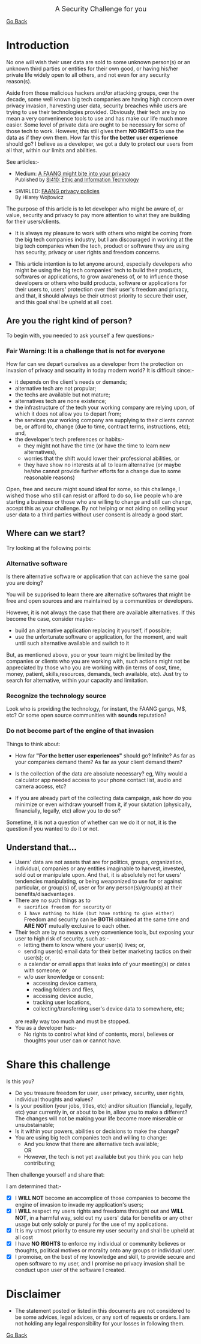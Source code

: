<div style="text-align:center;font-size:large">A Security Challenge for you
</div>

[Go Back](https://github.com/SirrorsMoore1975)

# Introduction
No one will wish their user data are sold to some unknown person(s) or an unknown third parties or entities for their own good, or having his/her private life widely open to all others, and not even for any security reason(s). 

Aside from those malicious hackers and/or attacking groups, over the decade, some well known big tech companies are having high concern over privacy invasion, harvesting user data, security breaches while users are trying to use their technologies provided. Obviously, their tech are by no mean a very conveninence tools to use and has make our life much more easier. Some level of private data are ought to be necessary for some of those tech to work. However, this still gives them __NO RIGHTS__ to use the data as if they own them. How far this __for the better user experience__ should go? I believe as a developer, we got a duty to protect our users from all that, within our limits and abilities.

See articles:- 

- Medium: [A FAANG might bite into your privacy](https://medium.com/si-410-ethics-and-information-technology/a-faang-might-bite-into-your-privacy-dcd240defe1b) <br />
<span style="font-size:small">Published by [SI410: Ethic and Information Technology](https://medium.com/si-410-ethics-and-information-technology)</span>

- SWIRLED: [FAANG privacy policies](https://swirled.com/faang-privacy-policies/) <br />
<span style="font-size:small">By Hilarey Wojtowicz</span>

The purpose of this article is to let developer who might be aware of, or value, security and privacy to pay more attention to what they are building for their users/clients.

- It is always my pleasure to work with others who might be coming from the big tech companies industry, but I am discouraged in working at the big tech companies when the tech, product or software they are using has security, privacy or user rights and freedom concerns.

- This article intention is to let anyone around, especially developers who might be using the big tech companies' tech to build their products, softwares or applications, to grow awareness of, or to influence those developers or others who build products, software or applications for their users to, users' protection over their user's freedom and privacy, and that, it should always be their utmost priority to secure their user, and this goal shall be upheld at all cost. 

## Are you the right kind of person? 
To begin with, you needed to ask yourself a few questions:-

### Fair Warning: It is a challenge that is not for everyone
How far can we depart ourselves as a developer from the protection on invasion of privacy and security in today modern world? It is difficult since:- 
- it depends on the client's needs or demands;
- alternative tech are not propular;
- the techs are available but not mature;
- alternatives tech are none existence; 
- the infrastructure of the tech your working company are relying upon, of which it does not allow you to depart from;
- the services your working company are supplying to their clients cannot be, or afford to, change (due to time, contract terms, instructions, etc); and,
- the developer's tech preferences or habits:-
  - they might not have the time (or have the time to learn new alternatives), 
  - worries that the shift would lower their professional abilities, or 
  - they have show no interests at all to learn alternative (or maybe he/she cannot provide further efforts for a change due to some reasonable reasons)

Open, free and secure might sound ideal for some, so this challenge, I wished those who still can resist or afford to do so, like people who are starting a business or those who are willing to change and still can change, accept this as your challenge. By not helping or not aiding on selling your user data to a third parties without user consent is already a good start.

## Where can we start?

Try looking at the following points:
### Alternative software
Is there alternative software or application that can achieve the same goal you are doing? 

You will be supprised to learn there are alternative softwares that might be free and open sources and are maintained by a communities or developers. 

However, it is not always the case that there are available alternatives. If this become the case, consider maybe:-
- build an alternative application replacing it yourself, if possible;
- use the unfortunate software or application, for the moment, and wait until such alternative available and switch to it 

But, as mentioned above, you or your team might be limited by the companies or clients who you are working with, such actions might not be appreciated by those who you are working with (in terms of cost, time, money, patient, skills,resources, demands, tech available, etc). Just try to search for alternative, within your capacity and limitation.

### Recognize the technology source
Look who is providing the technology, for instant, the FAANG gangs, M$, etc? Or some open source communities with __sounds__ reputation? 

### Do not become part of the engine of that invasion
Things to think about:
- How far __"For the better user experiences"__ should go? Infinite? As far as your companies demand them? As far as your client demand them? 

- Is the collection of the data are absolute necessary? eg, Why would a calculator app needed access to your phone contact list, audio and camera access, etc?

- If you are already part of the collecting data campaign, ask how do you minimize or even withdraw yourself from it, if your siutation (physically, financially, legally, etc) allow you to do so?

Sometime, it is not a question of whether can we do it or not, it is the question if you wanted to do it or not.

## Understand that...
- Users' data are not assets that are for politics, groups, organization, individual, companies or any entities imaginable to harvest, invested, sold out or manipulate upon. And that, it is absolutely not for users' tendencies manipulating, or being weaponized to use for or against particular, or group(s) of, user or for any person(s)/group(s) at their benefits/disadvantages.
- There are no such things as to<br />
  - `sacrifice freedom for security` or<br />
  - `I have nothing to hide (but have nothing to give either)`<br />
Freedom and security can be __BOTH__ obtained at the same time and __ARE NOT__ mutually exclusive to each other.
- Their tech are by no means a very convenience tools, but exposing your user to high risk of security, such as:-
  - letting them to know where your user(s) lives; or, 
  - sending user(s) email data for their better marketing tactics on their user(s); or, 
  - a calendar or email apps that leaks info of your meeting(s) or dates with someone; or
  - w/o user knowledge or consent: 
    - accessing device camera, 
    - reading folders and files, 
    - accessing device audio, 
    - tracking user locations, 
    - collecting/transferring user's device data to somewhere, etc; 
  <br />
  are really way too much and must be stopped. <br />
- You as a developer has:-
  - No rights to control what kind of contents, moral, believes or thoughts your user can or cannot have. 


# Share this challenge
Is this you?
- Do you treasure freedom for user, user privacy, security, user rights, individual thoughts and values?
- Is your position (your jobs, titles, etc) and/or situation (fiancially, legally, etc) your currently in, or about to be in, allow you to make a different? The changes will not be making your life become more miserable or unsubstainable;
- Is it within your powers, abilities or decisions to make the change?
- You are using big tech companies tech and willing to change:
  - And you know that there are alternative tech available;<br />
OR 
  - However, the tech is not yet available but you think you can help contributing;


Then challenge yourself and share that:

I am determined that:-
- [x] I __WILL NOT__ become an accomplice of those companies to become the engine of invasion to invade my application's users;
- [x] I __WILL__ respect my users rights and freedoms throught out and __WILL NOT__, in a harmful way, sold out my users' data for benefits or any other usage but only sololy or purely for the use of my applications.
- [x] It is my utmost priority to ensure my user security and shall be upheld at all cost
- [x] I have __NO RIGHTS__ to enforce my individual or community believes or thoughts, political motives or morality onto any groups or individual user.
- [x] I promoise, on the best of my knowledge and skill, to provide secure and open software to my user, and I promise no privacy invasion shall be conduct upon user of the software I created.

# Disclaimer

- The statement posted or listed in this documents are not considered to be some advices, legal advices, or any sort of requests or orders. I am not holding any legal responsibility for your losses in following them.

[Go Back](https://github.com/SirrorsMoore1975)
